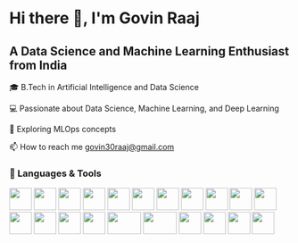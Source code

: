 # Hi there 👋, I'm Govin Raaj
## A Data Science and Machine Learning Enthusiast from India


🎓 B.Tech in Artificial Intelligence and Data Science  

💻 Passionate about Data Science, Machine Learning, and Deep Learning

🚀 Exploring MLOps concepts

📫 How to reach me govin30raaj@gmail.com


### 🚀 Languages & Tools  

<p align="left"> 
  <!-- Programming Languages -->
  <img src="https://cdn.jsdelivr.net/gh/devicons/devicon/icons/python/python-original.svg" width="40" height="40"/>
  <img src="https://cdn.jsdelivr.net/gh/devicons/devicon/icons/java/java-original.svg" width="40" height="40"/>

  <!-- Web Development -->
  <img src="https://cdn.jsdelivr.net/gh/devicons/devicon/icons/html5/html5-original.svg" width="40" height="40"/>
  <img src="https://cdn.jsdelivr.net/gh/devicons/devicon/icons/css3/css3-original.svg" width="40" height="40"/>
  <img src="https://cdn.jsdelivr.net/gh/devicons/devicon/icons/flask/flask-original.svg" width="40" height="40"/>
  
  <!-- Databases -->
  <img src="https://cdn.jsdelivr.net/gh/devicons/devicon/icons/mysql/mysql-original.svg" width="40" height="40"/>
  <img src="https://cdn.jsdelivr.net/gh/devicons/devicon/icons/mongodb/mongodb-original.svg" width="40" height="40"/>
  
  <!-- Machine Learning / Data -->
  <img src="https://cdn.jsdelivr.net/gh/devicons/devicon/icons/pandas/pandas-original.svg" width="40" height="40"/>
  <img src="https://cdn.jsdelivr.net/gh/devicons/devicon/icons/numpy/numpy-original.svg" width="40" height="40"/>
  <img src="https://cdn.jsdelivr.net/gh/devicons/devicon/icons/scikitlearn/scikitlearn-original.svg" width="40" height="40"/>
  <img src="https://cdn.jsdelivr.net/gh/devicons/devicon/icons/tensorflow/tensorflow-original.svg" width="40" height="40"/>
  <img src="https://seaborn.pydata.org/_images/logo-mark-lightbg.svg" width="40" height="40"/> <!-- Seaborn logo -->
  
  <!-- Tools -->
  <img src="https://cdn.jsdelivr.net/gh/devicons/devicon/icons/git/git-original.svg" width="40" height="40"/>
  <img src="https://www.vectorlogo.zone/logos/getpostman/getpostman-icon.svg" width="40" height="40"/>
  <img src="https://cdn.jsdelivr.net/gh/devicons/devicon/icons/docker/docker-original.svg" width="40" height="40"/>
  <img src="https://viso.ai/wp-content/uploads/2024/03/mlflow.jpg" width="60" height="40"/> <!-- MLflow -->
  <img src="https://miro.medium.com/1*Af6LIjioOYzuJQjeA5U5zQ.png" width="60" height="40"/> <!-- DVC -->
  <img src="https://encrypted-tbn0.gstatic.com/images?q=tbn:ANd9GcQskxVReeUaf9rOnhewKyli4gH0nvT3jmarkA&s" width="40" height="40"/><!-- prometheus -->
  <img src="https://encrypted-tbn0.gstatic.com/images?q=tbn:ANd9GcTUF-muR9xjLAGhW8rtSHctBtCkQAfAbIIV-w&s" width="40" height="40"/><!--grafana-->
  <img src="https://upload.wikimedia.org/wikipedia/commons/thumb/3/39/Kubernetes_logo_without_workmark.svg/800px-Kubernetes_logo_without_workmark.svg.png" width="40" height="40"/><!--kubernetes-->
  <img src="https://logos-world.net/wp-content/uploads/2021/08/Amazon-Web-Services-AWS-Logo.png" width="40" height="40"/><!-- aws-->
</p>


